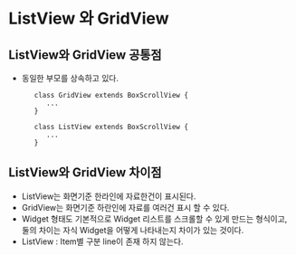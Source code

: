 # ListView 와 GridView

## ListView와 GridView 공통점
- 동일한 부모를 상속하고 있다.
        
         class GridView extends BoxScrollView {
            ...
         }

         class ListView extends BoxScrollView {
            ...
         } 


## ListView와 GridView 차이점
   - ListView는 화면기준 한라인에 자료한건이 표시된다.
   - GridView는 화면기준 하란인에 자료를 여러건 표시 할 수 있다.
   - Widget 형태도 기본적으로 Widget 리스트를 스크롤할 수 있게 만드는 형식이고, 
     둘의 차이는 자식 Widget을 어떻게 나타내는지 차이가 있는 것이다.
   - ListView : Item별 구분 line이 존재 하지 않는다.